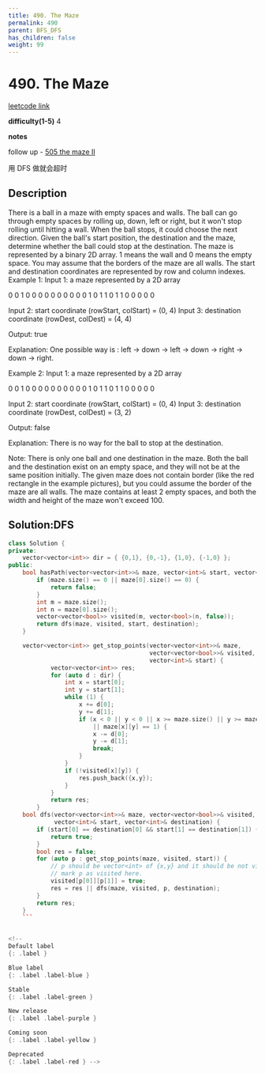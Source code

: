 ```yaml
---
title: 490. The Maze 
permalink: 490
parent: BFS_DFS
has_children: false
weight: 99
---
```

# 490. The Maze
[leetcode link](https://leetcode.com/problems/the-maze/)

**difficulty(1-5)** 
4

**notes**   

follow up - [505 the maze II](505)

用 DFS 做就会超时

## Description
There is a ball in a maze with empty spaces and walls. The ball can go through empty spaces by rolling up, down, left or right, but it won't stop rolling until hitting a wall. When the ball stops, it could choose the next direction.
Given the ball's start position, the destination and the maze, determine whether the ball could stop at the destination.
The maze is represented by a binary 2D array. 1 means the wall and 0 means the empty space. You may assume that the borders of the maze are all walls. The start and destination coordinates are represented by row and column indexes.
Example 1:
Input 1: a maze represented by a 2D array

0 0 1 0 0
0 0 0 0 0
0 0 0 1 0
1 1 0 1 1
0 0 0 0 0

Input 2: start coordinate (rowStart, colStart) = (0, 4)
Input 3: destination coordinate (rowDest, colDest) = (4, 4)

Output: true

Explanation: One possible way is : left -> down -> left -> down -> right -> down -> right.

Example 2:
Input 1: a maze represented by a 2D array

0 0 1 0 0
0 0 0 0 0
0 0 0 1 0
1 1 0 1 1
0 0 0 0 0

Input 2: start coordinate (rowStart, colStart) = (0, 4)
Input 3: destination coordinate (rowDest, colDest) = (3, 2)

Output: false

Explanation: There is no way for the ball to stop at the destination.

Note:
There is only one ball and one destination in the maze.
Both the ball and the destination exist on an empty space, and they will not be at the same position initially.
The given maze does not contain border (like the red rectangle in the example pictures), but you could assume the border of the maze are all walls.
The maze contains at least 2 empty spaces, and both the width and height of the maze won't exceed 100.


## Solution:DFS
```c++
class Solution {
private:
    vector<vector<int>> dir = { {0,1}, {0,-1}, {1,0}, {-1,0} };
public:
    bool hasPath(vector<vector<int>>& maze, vector<int>& start, vector<int>& destination) {
        if (maze.size() == 0 || maze[0].size() == 0) {
            return false;
        }
        int m = maze.size();
        int n = maze[0].size();
        vector<vector<bool>> visited(m, vector<bool>(n, false));
        return dfs(maze, visited, start, destination);
    }

    vector<vector<int>> get_stop_points(vector<vector<int>>& maze,
                                        vector<vector<bool>>& visited,
                                        vector<int>& start) {
            vector<vector<int>> res;
            for (auto d : dir) {
                int x = start[0];
                int y = start[1];
                while (1) {
                    x += d[0];
                    y += d[1];
                    if (x < 0 || y < 0 || x >= maze.size() || y >= maze[0].size()
                        || maze[x][y] == 1) {
                        x -= d[0];
                        y -= d[1];
                        break;
                    }
                }
                if (!visited[x][y]) {
                    res.push_back({x,y});
                }
            }
            return res;
        }
    bool dfs(vector<vector<int>>& maze, vector<vector<bool>>& visited,
             vector<int>& start, vector<int>& destination) {
        if (start[0] == destination[0] && start[1] == destination[1]) {
            return true;
        }
        bool res = false;
        for (auto p : get_stop_points(maze, visited, start)) {
            // p should be vector<int> of {x,y} and it should be not visited yet point
            // mark p as visited here.
            visited[p[0]][p[1]] = true;
            res = res || dfs(maze, visited, p, destination);
        }
        return res;
    }
    ```


<!-- 
Default label
{: .label }

Blue label
{: .label .label-blue }

Stable
{: .label .label-green }

New release
{: .label .label-purple }

Coming soon
{: .label .label-yellow }

Deprecated
{: .label .label-red } -->

